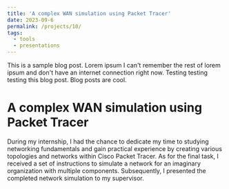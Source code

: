 ```yaml
---
title: 'A complex WAN simulation using Packet Tracer'
date: 2023-09-6
permalink: /projects/10/
tags:
  - tools
  - presentations
---
```


This is a sample blog post. Lorem ipsum I can't remember the rest of lorem ipsum and don't have an internet connection right now. Testing testing testing this blog post. Blog posts are cool.

A complex WAN simulation using Packet Tracer 
======
During my internship, I had the chance to dedicate my time to studying networking fundamentals and gain practical experience by creating various topologies and networks within Cisco Packet Tracer. As for the final task, I received a set of instructions to simulate a network for an imaginary organization with multiple components. Subsequently, I presented the completed network simulation to my supervisor.
